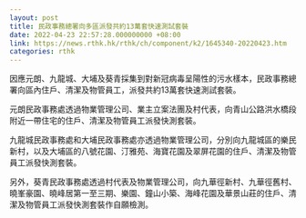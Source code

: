 ```yaml
---
layout: post
title: 民政事務總署向多區派發共約13萬套快速測試套裝
date: 2022-04-23 22:57:28.000000000 +08:00
link: https://news.rthk.hk/rthk/ch/component/k2/1645340-20220423.htm
categories: rthk
---
```


因應元朗、九龍城、大埔及葵青採集到對新冠病毒呈陽性的污水樣本，民政事務總署向區內住戶、清潔及物管員工，派發共約13萬套快速測試套裝。 

元朗民政事務處透過物業管理公司、業主立案法團及村代表，向青山公路洪水橋段附近一帶住宅的住戶、清潔及物管員工派發快測套裝。  

九龍城民政事務處和大埔民政事務處亦透過物業管理公司，分別向九龍城區的樂民新村，以及大埔區的八號花園、汀雅苑、海寶花園及翠屏花園的住戶、清潔及物管員工派發快測套裝。 

另外，葵青民政事務處透過村代表及物業管理公司，向九華徑新村、九華徑舊村、曉峯豪園、曉峰居第一至三期、樂園、鐘山小築、海峰花園及華景山莊的住戶、清潔及物管員工派發快測套裝作自願檢測。
